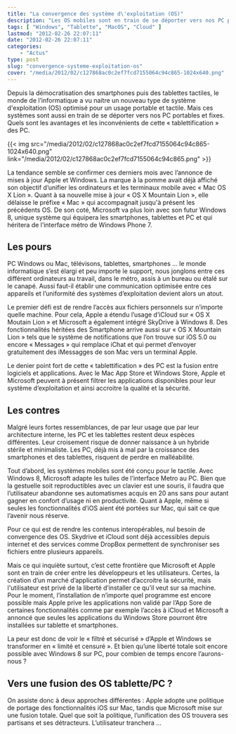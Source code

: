```yaml
---
title: "La convergence des système d\'exploitation (OS)"
description: "Les OS mobiles sont en train de se déporter vers nos PC portables et fixes. Quels sont les pours et les contres de cette « tablettification » des PC."
tags: [ "Windows", "Tablette", "MacOS", "Cloud" ]
lastmod: "2012-02-26 22:07:11"
date: "2012-02-26 22:07:11"
categories:
    - "Actus"
type: post
slug: "convergence-systeme-exploitation-os"
cover: "/media/2012/02/c127868ac0c2ef7fcd7155064c94c865-1024x640.png"
---
```


Depuis la démocratisation des smartphones puis des tablettes tactiles, le monde de l’informatique a vu naitre un nouveau type de système d'exploitation (OS) optimisé pour un usage portable et tactile. Mais ces systèmes sont aussi en train de se déporter vers nos PC portables et fixes. Quels sont les avantages et les inconvénients de cette « tablettification » des PC.

<!--more-->

{{< img src="/media/2012/02/c127868ac0c2ef7fcd7155064c94c865-1024x640.png" link="/media/2012/02/c127868ac0c2ef7fcd7155064c94c865.png" >}}

La tendance semble se confirmer ces derniers mois avec l’annonce de mises à jour Apple et Windows. La marque à la pomme avait déjà affiché son objectif d’unifier les ordinateurs et les terminaux mobile avec « Mac OS X Lion ». Quant à sa nouvelle mise à jour « OS X Mountain Lion », elle délaisse le préfixe « Mac » qui accompagnait jusqu'à présent les précédents OS. De son coté, Microsoft va plus loin avec son futur Windows 8, unique système qui équipera les smartphones, tablettes et PC et qui héritera de l’interface métro de Windows Phone 7.

## Les pours

PC Windows ou Mac, télévisons, tablettes, smartphones … le monde informatique s’est élargi et peu importe le support, nous jonglons entre ces différent ordinateurs au travail, dans le métro, assis à un bureau ou étalé sur le canapé. Aussi faut-il établir une communication optimisée entre ces appareils et l’uniformité des systèmes d’exploitation devient alors un atout.

Le premier défi est de rendre l’accès aux fichiers personnels sur n’importe quelle machine. Pour cela, Apple a étendu l’usage d’iCloud sur « OS X Moutain Lion » et Microsoft a également intégré SkyDrive à Windows 8. Des fonctionnalités héritées des Smartphone arrive aussi sur « OS X Mountain Lion » tels que le système de notifications que l’on trouve sur iOS 5.0 ou encore « Messages » qui remplace iChat et qui permet d’envoyer gratuitement des iMessagges de son Mac vers un terminal Apple.

Le denier point fort de cette « tablettification » des PC est la fusion entre logiciels et applications. Avec le Mac App Store et Windows Store, Apple et Microsoft peuvent à présent filtrer les applications disponibles pour leur système d’exploitation et ainsi accroitre la qualité et la sécurité.

## Les contres

Malgré leurs fortes ressemblances, de par leur usage que par leur architecture interne, les PC et les tablettes restent deux espèces différentes. Leur croisement risque de donner naissance à un hybride stérile et minimaliste. Les PC, déjà mis à mal par la croissance des smartphones et des tablettes, risquent de perdre en malléabilité.

Tout d’abord, les systèmes mobiles sont été conçu pour le tactile. Avec Windows 8, Microsoft adapte les tuiles de l’interface Metro au PC. Bien que la gestuelle soit reproductibles avec un clavier est une souris, il faudra que l’utilisateur abandonne ses automatismes acquis en 20 ans sans pour autant gagner en confort d’usage ni en productivité. Quant à Apple, même si seules les fonctionnalités d’iOS aient été portées sur Mac, qui sait ce que l’avenir nous réserve.

Pour ce qui est de rendre les contenus interopérables, nul besoin de convergence des OS. Skydrive et iCloud sont déjà accessibles depuis internet et des services comme DropBox permettent de synchroniser ses fichiers entre plusieurs appareils.

Mais ce qui inquiète surtout, c’est cette frontière que Microsoft et Apple sont en train de créer entre les développeurs et les utilisateurs. Certes, la création d’un marché d’application permet d’accroitre la sécurité, mais l'utilisateur est privé de la liberté d’installer ce qu’il veut sur sa machine. Pour le moment, l’installation de n’importe quel programme est encore possible mais Apple prive les applications non validé par l’App Sore de certaines fonctionnalités comme par exemple l’accès à iCloud et Microsoft a annoncé que seules les applications du Windows Store pourront être installées sur tablette et smartphones.

La peur est donc de voir le « filtré et sécurisé » d’Apple et Windows se transformer en « limité et censuré ». Et bien qu’une liberté totale soit encore possible avec Windows 8 sur PC, pour combien de temps encore l’aurons-nous ?

## Vers une fusion des OS tablette/PC ?

On assiste donc à deux approches différentes : Apple adopte une politique de portage des fonctionnalités iOS sur Mac, tandis que Microsoft mise sur une fusion totale. Quel que soit la politique, l’unification des OS trouvera ses partisans et ses détracteurs. L’utilisateur tranchera …
